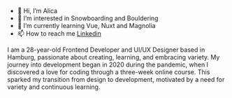 - 👋 Hi, I’m Alica
- 👀 I’m interested in Snowboarding and Bouldering
- 🌱 I’m currently learning Vue, Nuxt and Magnolia
- 📫 How to reach me [Linkedin](https://www.linkedin.com/in/alicawziontek/)

I am a 28-year-old Frontend Developer and UI/UX Designer based in Hamburg, passionate about creating, learning, and embracing variety. My journey into development began in 2020 during the pandemic, when I discovered a love for coding through a three-week online course. This sparked my transition from design to development, motivated by a need for variety and continuous learning.
